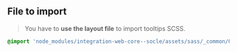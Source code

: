 ## File to import

> You have to **use the layout file** to import tooltips SCSS.

```scss
@import 'node_modules/integration-web-core--socle/assets/sass/_common/04-layouts/tooltips.layout';
```
